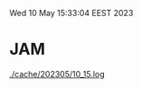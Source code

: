 Wed 10 May 15:33:04 EEST 2023
# JAM
<a href='./cache/202305/10_15.log'>./cache/202305/10_15.log</a>
